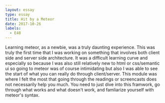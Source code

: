 ```yaml
---
layout: essay
type: essay
title: Hit by a Meteor
date: 2017-10-26
labels:
  - E48
---
```


Learning meteor, as a newbie, was a truly daunting experience. This was truly the first time that I was working on something that involves both client side and server side architecture. It was a difficult learning curve and especially so because I was also still relatively new to html or css/semantic ui so going to meteor was of course intimidating but also I was able to see the start of what you can really do through client/server. This module was where I felt the most that going through the readings or screencasts does not necessarily help you much. You need to just dive into this framwork, go through what works and what doesn't work, and famliarize yourself with meteor's syntax. 

